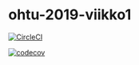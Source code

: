 # ohtu-2019-viikko1

[![CircleCI](https://circleci.com/gh/Jonkke/ohtu-2019-viikko1.svg?style=svg)](https://circleci.com/gh/Jonkke/ohtu-2019-viikko1)

[![codecov](https://codecov.io/gh/Jonkke/ohtu-2019-viikko1/branch/master/graph/badge.svg)](https://codecov.io/gh/Jonkke/ohtu-2019-viikko1)